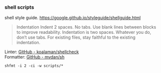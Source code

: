 ### shell scripts

shell style guide. <https://google.github.io/styleguide/shellguide.html>

> Indentation
> Indent 2 spaces. No tabs. Use blank lines between blocks to improve readability. Indentation is two spaces. Whatever you do, don’t use tabs. For existing files, stay faithful to the existing indentation.

Linter: [GitHub - koalaman/shellcheck](https://github.com/koalaman/shellcheck)  
Formatter: [GitHub - mvdan/sh](https://github.com/mvdan/sh)

```
shfmt -i 2 -ci -w scripts/*
```

